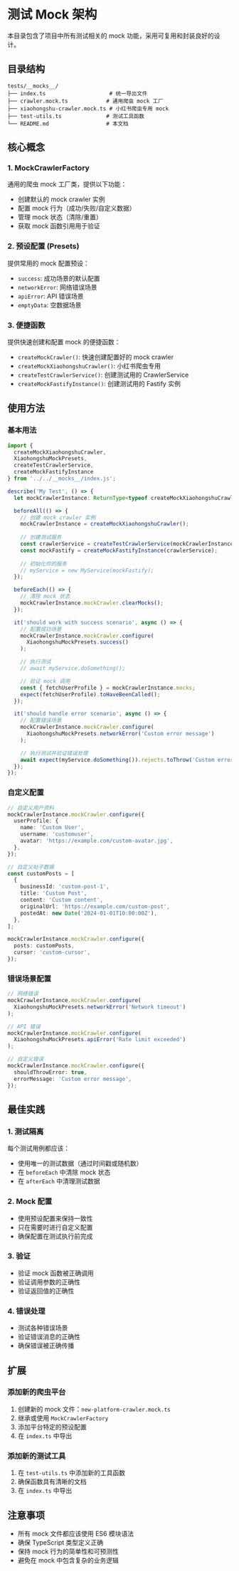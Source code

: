 # 测试 Mock 架构

本目录包含了项目中所有测试相关的 mock 功能，采用可复用和封装良好的设计。

## 目录结构

```
tests/__mocks__/
├── index.ts                    # 统一导出文件
├── crawler.mock.ts            # 通用爬虫 mock 工厂
├── xiaohongshu-crawler.mock.ts # 小红书爬虫专用 mock
├── test-utils.ts              # 测试工具函数
└── README.md                  # 本文档
```

## 核心概念

### 1. MockCrawlerFactory

通用的爬虫 mock 工厂类，提供以下功能：

- 创建默认的 mock crawler 实例
- 配置 mock 行为（成功/失败/自定义数据）
- 管理 mock 状态（清除/重置）
- 获取 mock 函数引用用于验证

### 2. 预设配置 (Presets)

提供常用的 mock 配置预设：

- `success`: 成功场景的默认配置
- `networkError`: 网络错误场景
- `apiError`: API 错误场景
- `emptyData`: 空数据场景

### 3. 便捷函数

提供快速创建和配置 mock 的便捷函数：

- `createMockCrawler()`: 快速创建配置好的 mock crawler
- `createMockXiaohongshuCrawler()`: 小红书爬虫专用
- `createTestCrawlerService()`: 创建测试用的 CrawlerService
- `createMockFastifyInstance()`: 创建测试用的 Fastify 实例

## 使用方法

### 基本用法

```typescript
import { 
  createMockXiaohongshuCrawler, 
  XiaohongshuMockPresets,
  createTestCrawlerService,
  createMockFastifyInstance 
} from '../../__mocks__/index.js';

describe('My Test', () => {
  let mockCrawlerInstance: ReturnType<typeof createMockXiaohongshuCrawler>;

  beforeAll(() => {
    // 创建 mock crawler 实例
    mockCrawlerInstance = createMockXiaohongshuCrawler();
    
    // 创建测试服务
    const crawlerService = createTestCrawlerService(mockCrawlerInstance.crawler);
    const mockFastify = createMockFastifyInstance(crawlerService);
    
    // 初始化你的服务
    // myService = new MyService(mockFastify);
  });

  beforeEach(() => {
    // 清除 mock 状态
    mockCrawlerInstance.mockCrawler.clearMocks();
  });

  it('should work with success scenario', async () => {
    // 配置成功场景
    mockCrawlerInstance.mockCrawler.configure(
      XiaohongshuMockPresets.success()
    );

    // 执行测试
    // await myService.doSomething();

    // 验证 mock 调用
    const { fetchUserProfile } = mockCrawlerInstance.mocks;
    expect(fetchUserProfile).toHaveBeenCalled();
  });

  it('should handle error scenario', async () => {
    // 配置错误场景
    mockCrawlerInstance.mockCrawler.configure(
      XiaohongshuMockPresets.networkError('Custom error message')
    );

    // 执行测试并验证错误处理
    await expect(myService.doSomething()).rejects.toThrow('Custom error message');
  });
});
```

### 自定义配置

```typescript
// 自定义用户资料
mockCrawlerInstance.mockCrawler.configure({
  userProfile: {
    name: 'Custom User',
    username: 'customuser',
    avatar: 'https://example.com/custom-avatar.jpg',
  },
});

// 自定义帖子数据
const customPosts = [
  {
    businessId: 'custom-post-1',
    title: 'Custom Post',
    content: 'Custom content',
    originalUrl: 'https://example.com/custom-post',
    postedAt: new Date('2024-01-01T10:00:00Z'),
  },
];

mockCrawlerInstance.mockCrawler.configure({
  posts: customPosts,
  cursor: 'custom-cursor',
});
```

### 错误场景配置

```typescript
// 网络错误
mockCrawlerInstance.mockCrawler.configure(
  XiaohongshuMockPresets.networkError('Network timeout')
);

// API 错误
mockCrawlerInstance.mockCrawler.configure(
  XiaohongshuMockPresets.apiError('Rate limit exceeded')
);

// 自定义错误
mockCrawlerInstance.mockCrawler.configure({
  shouldThrowError: true,
  errorMessage: 'Custom error message',
});
```

## 最佳实践

### 1. 测试隔离

每个测试用例都应该：
- 使用唯一的测试数据（通过时间戳或随机数）
- 在 `beforeEach` 中清除 mock 状态
- 在 `afterEach` 中清理测试数据

### 2. Mock 配置

- 使用预设配置来保持一致性
- 只在需要时进行自定义配置
- 确保配置在测试执行前完成

### 3. 验证

- 验证 mock 函数被正确调用
- 验证调用参数的正确性
- 验证返回值的正确性

### 4. 错误处理

- 测试各种错误场景
- 验证错误消息的正确性
- 确保错误被正确传播

## 扩展

### 添加新的爬虫平台

1. 创建新的 mock 文件：`new-platform-crawler.mock.ts`
2. 继承或使用 `MockCrawlerFactory`
3. 添加平台特定的预设配置
4. 在 `index.ts` 中导出

### 添加新的测试工具

1. 在 `test-utils.ts` 中添加新的工具函数
2. 确保函数具有清晰的文档
3. 在 `index.ts` 中导出

## 注意事项

- 所有 mock 文件都应该使用 ES6 模块语法
- 确保 TypeScript 类型定义正确
- 保持 mock 行为的简单性和可预测性
- 避免在 mock 中包含复杂的业务逻辑 